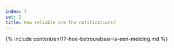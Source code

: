 ```yaml
---
index: 7
set: 2
title: How reliable are the notifications?
---
```

{% include content/en/17-hoe-betrouwbaar-is-een-melding.md %}
 